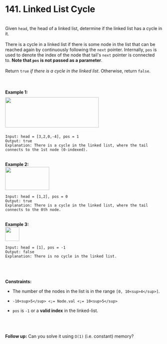# 141. Linked List Cycle

<br />Given `head`, the head of a linked list, determine if the linked list has a cycle in it.<br />
<br />There is a cycle in a linked list if there is some node in the list that can be reached again by continuously following the `next` pointer. Internally, `pos` is used to denote the index of the node that tail's `next` pointer is connected to. **Note that `pos` is not passed as a parameter**.<br />
<br />Return `true`<em> if there is a cycle in the linked list</em>. Otherwise, return `false`.<br />
<br /> <br />
<br />**Example 1:**<br />
<img alt="" src="https://assets.leetcode.com/uploads/2018/12/07/circularlinkedlist.png" style="width:300px;height:97px;margin-top:8px;margin-bottom:8px"/>
```
Input: head = [3,2,0,-4], pos = 1
Output: true
Explanation: There is a cycle in the linked list, where the tail connects to the 1st node (0-indexed).
```
<br />**Example 2:**<br />
<img alt="" src="https://assets.leetcode.com/uploads/2018/12/07/circularlinkedlist_test2.png" style="width:141px;height:74px"/>
```
Input: head = [1,2], pos = 0
Output: true
Explanation: There is a cycle in the linked list, where the tail connects to the 0th node.
```
<br />**Example 3:**<br />
<img alt="" src="https://assets.leetcode.com/uploads/2018/12/07/circularlinkedlist_test3.png" style="width:45px;height:45px"/>
```
Input: head = [1], pos = -1
Output: false
Explanation: There is no cycle in the linked list.
```
<br /> <br />
<br />**Constraints:**<br />

* The number of the nodes in the list is in the range `[0, 10<sup>4</sup>]`.

* `-10<sup>5</sup> <;= Node.val <;= 10<sup>5</sup>`

* `pos` is `-1` or a **valid index** in the linked-list.


<br /> <br />
<br />**Follow up:** Can you solve it using `O(1)` (i.e. constant) memory?<br />